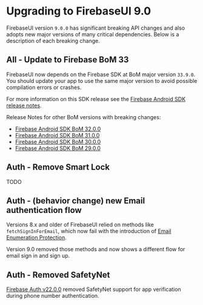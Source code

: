 # Upgrading to FirebaseUI 9.0

FirebaseUI version `9.0.0` has significant breaking API changes and also adopts new major versions
of many critical dependencies. Below is a description of each breaking change.

## All - Update to Firebase BoM 33

FirebaseUI now depends on the Firebase SDK at BoM major version `33.9.0`. You should update your
app to use the same major version to avoid possible compilation errors or crashes.

For more information on this SDK release see the
[Firebase Android SDK release notes](https://firebase.google.com/support/release-notes/android#bom_v33-9-0).

Release Notes for other BoM versions with breaking changes:
- [Firebase Android SDK BoM 32.0.0](https://firebase.google.com/support/release-notes/android#bom_v32-0-0)
- [Firebase Android SDK BoM 31.0.0](https://firebase.google.com/support/release-notes/android#bom_v31-0-0)
- [Firebase Android SDK BoM 30.0.0](https://firebase.google.com/support/release-notes/android#bom_v30-0-0)
- [Firebase Android SDK BoM 29.0.0](https://firebase.google.com/support/release-notes/android#bom_v29-0-0)

## Auth - Remove Smart Lock

TODO

## Auth - (behavior change) new Email authentication flow

Versions 8.x and older of FirebaseUI relied on methods like `fetchSignInForEmail`, which
now fail with the introduction of
[Email Enumeration Protection](https://cloud.google.com/identity-platform/docs/admin/email-enumeration-protection).

Version 9.0 removed those methods and now shows a different flow for email sign in and sign up.

## Auth - Removed SafetyNet

[Firebase Auth v22.0.0](https://firebase.google.com/support/release-notes/android#auth_v22-0-0)
removed SafetyNet support for app verification during phone number authentication.
